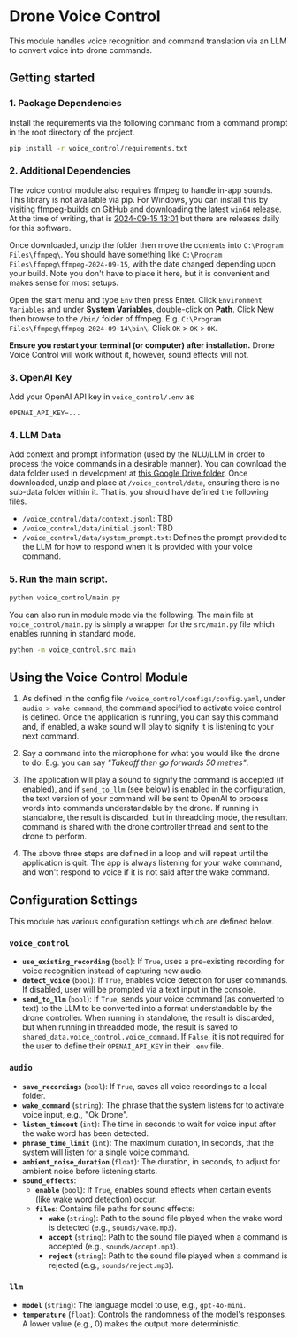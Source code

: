 # Drone Voice Control

This module handles voice recognition and command translation via an LLM to convert voice into drone commands.

## Getting started

### 1. Package Dependencies

Install the requirements via the following command from a command prompt in the root directory of the project.

```bash
pip install -r voice_control/requirements.txt
```

### 2. Additional Dependencies

The voice control module also requires ffmpeg to handle in-app sounds. This library is not available via pip. For Windows, you can install this by visiting [ffmpeg-builds on GitHub](https://github.com/BtbN/FFmpeg-Builds/releases) and downloading the latest `win64` release. At the time of writing, that is [2024-09-15 13:01](https://github.com/BtbN/FFmpeg-Builds/releases/download/latest/ffmpeg-master-latest-win64-gpl.zip) but there are releases daily for this software.

Once downloaded, unzip the folder then move the contents into `C:\Program Files\ffmpeg\`. You should have something like `C:\Program Files\ffmpeg\ffmpeg-2024-09-15`, with the date changed depending upon your build. Note you don't have to place it here, but it is convenient and makes sense for most setups.

Open the start menu and type `Env` then press Enter. Click `Environment Variables` and under **System Variables**, double-click on **Path**. Click New then browse to the `/bin/` folder of ffmpeg. E.g. `C:\Program Files\ffmpeg\ffmpeg-2024-09-14\bin\`. Click `OK` > `OK` > `OK`.

**Ensure you restart your terminal (or computer) after installation.** Drone Voice Control will work without it, however, sound effects will not.

### 3. OpenAI Key

Add your OpenAI API key in `voice_control/.env` as

```
OPENAI_API_KEY=...
```

### 4. LLM Data

Add context and prompt information (used by the NLU/LLM in order to process the voice commands in a desirable manner). You can download the data folder used in development at [this Google Drive folder](https://drive.google.com/drive/folders/1vTnuQttrPQ0hgq_KUsqppmDC-xUoEvJI?usp=sharing]). Once downloaded, unzip and place at `/voice_control/data`, ensuring there is no sub-data folder within it. That is, you should have defined the following files.

-   `/voice_control/data/context.jsonl`: TBD
-   `/voice_control/data/initial.jsonl`: TBD
-   `/voice_control/data/system_prompt.txt`: Defines the prompt provided to the LLM for how to respond when it is provided with your voice command.

### 5. Run the main script.

```bash
python voice_control/main.py
```

You can also run in module mode via the following. The main file at `voice_control/main.py` is simply a wrapper for the `src/main.py` file which enables running in standard mode.

```bash
python -m voice_control.src.main
```

## Using the Voice Control Module

1. As defined in the config file `/voice_control/configs/config.yaml`, under `audio > wake command`, the command specified to activate voice control is defined. Once the application is running, you can say this command and, if enabled, a wake sound will play to signify it is listening to your next command.

2. Say a command into the microphone for what you would like the drone to do. E.g. you can say _"Takeoff then go forwards 50 metres"_.

3. The application will play a sound to signify the command is accepted (if enabled), and if `send_to_llm` (see below) is enabled in the configuration, the text version of your command will be sent to OpenAI to process words into commands understandable by the drone. If running in standalone, the result is discarded, but in threadding mode, the resultant command is shared with the drone controller thread and sent to the drone to perform.

4. The above three steps are defined in a loop and will repeat until the application is quit. The app is always listening for your wake command, and won't respond to voice if it is not said after the wake command.

## Configuration Settings

This module has various configuration settings which are defined below.

### `voice_control`

-   **`use_existing_recording`** (`bool`): If `True`, uses a pre-existing recording for voice recognition instead of capturing new audio.
-   **`detect_voice`** (`bool`): If `True`, enables voice detection for user commands. If disabled, user will be prompted via a text input in the console.
-   **`send_to_llm`** (`bool`): If `True`, sends your voice command (as converted to text) to the LLM to be converted into a format understandable by the drone controller. When running in standalone, the result is discarded, but when running in threadded mode, the result is saved to `shared_data.voice_control.voice_command`. If `False`, it is not required for the user to define their `OPENAI_API_KEY` in their `.env` file.

### `audio`

-   **`save_recordings`** (`bool`): If `True`, saves all voice recordings to a local folder.
-   **`wake_command`** (`string`): The phrase that the system listens for to activate voice input, e.g., "Ok Drone".
-   **`listen_timeout`** (`int`): The time in seconds to wait for voice input after the wake word has been detected.
-   **`phrase_time_limit`** (`int`): The maximum duration, in seconds, that the system will listen for a single voice command.
-   **`ambient_noise_duration`** (`float`): The duration, in seconds, to adjust for ambient noise before listening starts.
-   **`sound_effects`**:
    -   **`enable`** (`bool`): If `True`, enables sound effects when certain events (like wake word detection) occur.
    -   **`files`**: Contains file paths for sound effects:
        -   **`wake`** (`string`): Path to the sound file played when the wake word is detected (e.g., `sounds/wake.mp3`).
        -   **`accept`** (`string`): Path to the sound file played when a command is accepted (e.g., `sounds/accept.mp3`).
        -   **`reject`** (`string`): Path to the sound file played when a command is rejected (e.g., `sounds/reject.mp3`).

### `llm`

-   **`model`** (`string`): The language model to use, e.g., `gpt-4o-mini`.
-   **`temperature`** (`float`): Controls the randomness of the model's responses. A lower value (e.g., 0) makes the output more deterministic.
